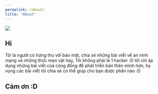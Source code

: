```yaml
---
permalink: /about/
title: "About"
---
```

![](https://avatars.githubusercontent.com/u/39370848?v=4)

## Hi
Tôi là người có hứng thú với bảo mật, chia sẻ những bài viết về an ninh mạng và những thức mẹo vặt hay, Tôi không phải là 1 hacker :D tôi chỉ áp dụng những bài viết của cộng đồng để phát triển bản thân mình hơn, hy vọng các bài viết tôi chia sẻ có thể giúp cho bạn được phần nào :D

## Cảm ơn :D